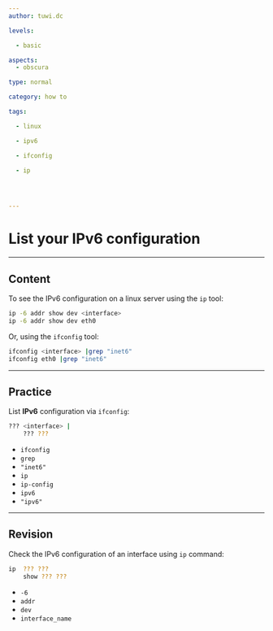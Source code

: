 ```yaml
---
author: tuwi.dc

levels:

  - basic

aspects:
  - obscura

type: normal

category: how to

tags:

  - linux

  - ipv6

  - ifconfig

  - ip




---
```


# List your IPv6 configuration

---
## Content

To see the IPv6 configuration on a linux server using the `ip` tool:
```bash
ip -6 addr show dev <interface>
ip -6 addr show dev eth0
```
Or, using the `ifconfig` tool:
```bash
ifconfig <interface> |grep "inet6"
ifconfig eth0 |grep "inet6"
```

---
## Practice

List **IPv6** configuration via `ifconfig`:
```bash
??? <interface> |
    ??? ???
```


* `ifconfig`
* `grep`
* `"inet6"`
* `ip`
* `ip-config`
* `ipv6`
* `"ipv6"`

---
## Revision

Check the IPv6 configuration of an interface using `ip` command:
```bash
ip  ??? ???
    show ??? ???
```

* `-6`
* `addr`
* `dev`
* `interface_name`

 
